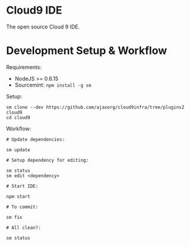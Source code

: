 Cloud9 IDE
==========

The open source Cloud 9 IDE.


Development Setup & Workflow
============================

Requirements:

  * NodeJS >= 0.6.15
  * Sourcemint: `npm install -g sm`

Setup:

    sm clone --dev https://github.com/ajaxorg/cloud9infra/tree/plugins2 cloud9
    cd cloud9

Workflow:

    # Update dependencies:
    
    sm update
    
    # Setup dependency for editing:
    
    sm status
    sm edit <dependency>
    
    # Start IDE:
    
    npm start
    
    # To commit:
    
    sm fix
    
    # All clean?:
    
    sm status

